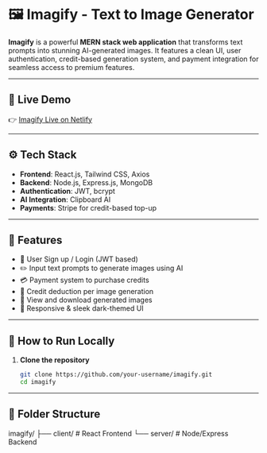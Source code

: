 # 🖼️ Imagify - Text to Image Generator

**Imagify** is a powerful **MERN stack web application** that transforms text prompts into stunning AI-generated images. It features a clean UI, user authentication, credit-based generation system, and payment integration for seamless access to premium features.

---

## 🚀 Live Demo

👉 [Imagify Live on Netlify](https://finalimagify.netlify.app/)

---

## ⚙️ Tech Stack

- **Frontend**: React.js, Tailwind CSS, Axios
- **Backend**: Node.js, Express.js, MongoDB
- **Authentication**: JWT, bcrypt
- **AI Integration**: Clipboard AI
- **Payments**: Stripe for credit-based top-up

---

## 🔑 Features

- 🔐 User Sign up / Login (JWT based)
- ✏️ Input text prompts to generate images using AI
- 💳 Payment system to purchase credits
- 🧾 Credit deduction per image generation
- 📸 View and download generated images
- 🌙 Responsive & sleek dark-themed UI

---

## 🧪 How to Run Locally

1. **Clone the repository**
   ```bash
   git clone https://github.com/your-username/imagify.git
   cd imagify

---

## 📂 Folder Structure
imagify/
├── client/  # React Frontend
└── server/  # Node/Express Backend
